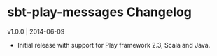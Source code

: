 sbt-play-messages Changelog
===========================

v1.0.0 | 2014-06-09

 * Initial release with support for Play framework 2.3, Scala and Java.
 